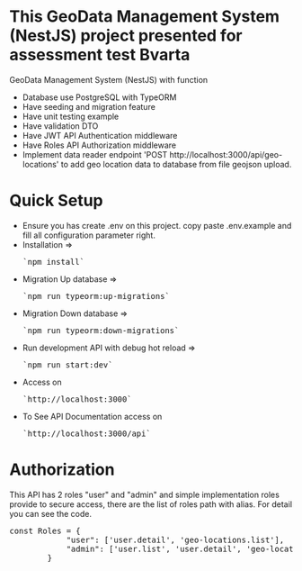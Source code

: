 # This GeoData Management System (NestJS) project presented for assessment test Bvarta
GeoData Management System (NestJS) with function<br>
<ul>
    <li>Database use PostgreSQL with TypeORM</li>
    <li>Have seeding and migration feature</li>
    <li>Have unit testing example</li>
    <li>Have validation DTO</li>
    <li>Have JWT API Authentication middleware</li>
    <li>Have Roles API Authorization middleware</li>
    <li>Implement data reader endpoint 'POST http://localhost:3000/api/geo-locations' to add geo location data to database from file geojson upload.</li>
</ul>

# Quick Setup
<ul>
    <li>Ensure you has create .env on this project. copy paste .env.example and fill all configuration parameter right.</li>
    <li>Installation => <pre>`npm install`</pre></li>
    <li>Migration Up database => <pre>`npm run typeorm:up-migrations`</pre></li>
    <li>Migration Down database => <pre>`npm run typeorm:down-migrations`</pre></li>
    <li>Run development API with debug hot reload => <pre>`npm run start:dev`</pre></li>
    <li>Access on <pre>`http://localhost:3000`</pre></li>
    <li>To See API Documentation access on <pre>`http://localhost:3000/api`</pre></li>
</ul>

# Authorization
This API has 2 roles "user" and "admin" and simple implementation roles provide to secure access, there are the list of roles path with alias. For detail you can see the code.
<pre>
const Roles = {
            "user": ['user.detail', 'geo-locations.list'],
            "admin": ['user.list', 'user.detail', 'geo-locations.create', 'geo-locations.list']
        }
</pre>